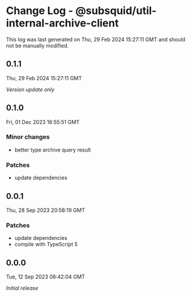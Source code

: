 # Change Log - @subsquid/util-internal-archive-client

This log was last generated on Thu, 29 Feb 2024 15:27:11 GMT and should not be manually modified.

## 0.1.1
Thu, 29 Feb 2024 15:27:11 GMT

_Version update only_

## 0.1.0
Fri, 01 Dec 2023 16:55:51 GMT

### Minor changes

- better type archive query result

### Patches

- update dependencies

## 0.0.1
Thu, 28 Sep 2023 20:58:19 GMT

### Patches

- update dependencies
- compile with TypeScript 5

## 0.0.0
Tue, 12 Sep 2023 08:42:04 GMT

_Initial release_

